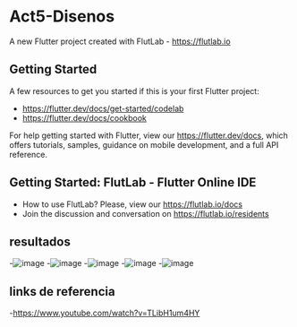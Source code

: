 # Act5-Disenos

A new Flutter project created with FlutLab - https://flutlab.io

## Getting Started

A few resources to get you started if this is your first Flutter project:

- https://flutter.dev/docs/get-started/codelab
- https://flutter.dev/docs/cookbook

For help getting started with Flutter, view our
https://flutter.dev/docs, which offers tutorials,
samples, guidance on mobile development, and a full API reference.

## Getting Started: FlutLab - Flutter Online IDE

- How to use FlutLab? Please, view our https://flutlab.io/docs
- Join the discussion and conversation on https://flutlab.io/residents

## resultados
-![image](https://github.com/pvacarrasco/UII-Act5/assets/143549258/a7fe5dd2-c661-47d5-be2e-b3052645552a)
-![image](https://github.com/pvacarrasco/UII-Act5/assets/143549258/70c705f4-1ec4-4aac-9a0c-fe7af6644d44)
-![image](https://github.com/pvacarrasco/UII-Act5/assets/143549258/1795b146-6c54-4ab7-9691-2ede1bb92a54)
-![image](https://github.com/pvacarrasco/UII-Act5/assets/143549258/72173f03-0e83-42b7-8d56-33067493c94d)
-![image](https://github.com/pvacarrasco/UII-Act5/assets/143549258/c2f8ae39-4dc2-4c6d-8efb-af09b2e65627)

## links de referencia
-https://www.youtube.com/watch?v=TLibH1um4HY




